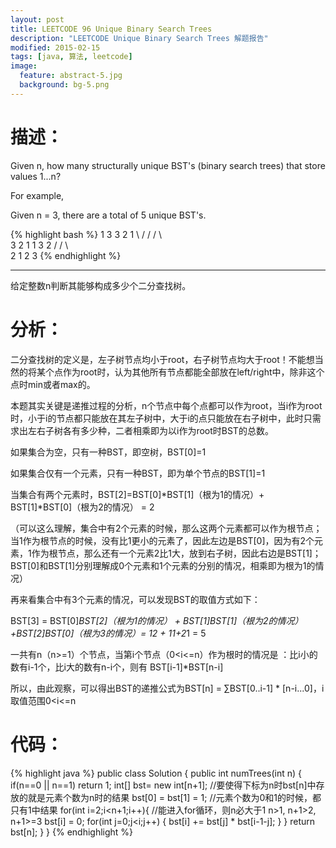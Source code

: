 ```yaml
---
layout: post
title: LEETCODE 96 Unique Binary Search Trees
description: "LEETCODE Unique Binary Search Trees 解题报告"
modified: 2015-02-15
tags: [java, 算法, leetcode]
image:
  feature: abstract-5.jpg
  background: bg-5.png
---
```


# 描述：

Given n, how many structurally unique BST's (binary search trees) that store values 1...n?

For example,

Given n = 3, there are a total of 5 unique BST's.

{% highlight bash %}
1        3     3      2      1
\       /     /      / \      \
 3     2     1      1   3      2
/     /       \                 \
2     1        2                 3
{% endhighlight %}

<!--more-->

---

给定整数n判断其能够构成多少个二分查找树。

# 分析：

二分查找树的定义是，左子树节点均小于root，右子树节点均大于root！不能想当然的将某个点作为root时，认为其他所有节点都能全部放在left/right中，除非这个点时min或者max的。

本题其实关键是递推过程的分析，n个节点中每个点都可以作为root，当i作为root时，小于i的节点都只能放在其左子树中，大于i的点只能放在右子树中，此时只需求出左右子树各有多少种，二者相乘即为以i作为root时BST的总数。

如果集合为空，只有一种BST，即空树，BST[0]=1

如果集合仅有一个元素，只有一种BST，即为单个节点的BST[1]=1

当集合有两个元素时，BST[2]=BST[0]*BST[1]（根为1的情况）+ BST[1]*BST[0]（根为2的情况） = 2

（可以这么理解，集合中有2个元素的时候，那么这两个元素都可以作为根节点；当1作为根节点的时候，没有比1更小的元素了，因此左边是BST[0]，因为有2个元素，1作为根节点，那么还有一个元素2比1大，放到右子树，因此右边是BST[1]；BST[0]和BST[1]分别理解成0个元素和1个元素的分别的情况，相乘即为根为1的情况）

再来看集合中有3个元素的情况，可以发现BST的取值方式如下：

BST[3] = BST[0]*BST[2]（根为1的情况） + BST[1]*BST[1]（根为2的情况）+BST[2]*BST[0]（根为3的情况）= 1*2 + 1*1+2*1 = 5

一共有n（n>=1）个节点，当第i个节点（0<i<=n）作为根时的情况是 ：比i小的数有i-1个，比i大的数有n-i个，则有 BST[i-1]*BST[n-i]

所以，由此观察，可以得出BST的递推公式为BST[n] =  ∑BST[0..i-1] * [n-i...0]，i取值范围0<i<=n

# 代码：
{% highlight java %}
public class Solution {
    public int numTrees(int n) {
        if(n==0 || n==1) return 1;
        int[] bst= new int[n+1]; //要使得下标为n时bst[n]中存放的就是元素个数为n时的结果
        bst[0] = bst[1] = 1; //元素个数为0和1的时候，都只有1中结果
        for(int i=2;i<n+1;i++){ //能进入for循环，则n必大于1 n>1, n+1>2, n+1>=3
            bst[i] = 0;
            for(int j=0;j<i;j++) {
                bst[i] += bst[j] * bst[i-1-j];
            }
        }
        return bst[n];
    }
}
{% endhighlight %}
